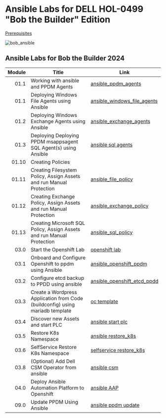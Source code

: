 # Ansible Labs for DELL HOL-0499 "Bob the Builder" Edition

[Prerequisites](./00_prepare.md)  

![bob_ansible](https://github.com/bob-builds-labs/bob-builds-labs.github.io/assets/159522483/de2a98c5-b32c-4219-b516-d33541d147a0)

## Ansible Labs for Bob the Builder 2024

Module | Title | Link   
------:|---------------------|---  
01.1 | Working with ansible and PPDM Agents | [ansible_ppdm_agents](./01.0_ansible_ppdm_agents.md)   
01.1 | Deploying Windows File Agents using Ansible | [ansible_windows_file_agents](./01.1_ansible_windows_file_agents.md)   
01.2 | Deploying Windows Exchange Agents using Ansible |  [ansible_exchange_agents](./01.2_ansible_exchange_agents.md)   
01.3 | Deploying Deploying PPDM msappsagent SQL Agent(s) using Ansible | [ansible sql agents](./01.3_ansible_sql_agents.md)  
01.10 | Creating Policies |  
01.11| Creating Filesystem Policy, Assign Assets and run Manual Protection | [ansible_file_policy](./01.11_ansible_fs_policy.md)
01.12 | Creating Exchange Policy, Assign Assets and run Manual Protection | [ansible_exchange_policy](./01.12_ansible_exchange_policy.md)
01.13 | Creating Microsoft SQL Policy, Assign Assets and run Manual Protection | [ansible_sql_policy](./01.13_ansible_sql_policy.md)
03.0 | Start the Openshift Lab | [openshift lab](./03.0_prepare_openshift_lab.md)   
03.1 | Onboard and Configure Openshift to ppdm using Ansible | [ansible_openshift_ppdm](./03.1_ansible_openshift_ppdm.md)  
03.2 | Configure etcd backup to PPDD using ansible | [ansible_openshift_etcd_ppdd](./03.2_ansible_etcd_backup_dd.md)  
03.3 | Create a Wordpress Application from Code (buildconfig) using mariadb template | [oc template ](03.3_create_wordpress_from_code.md)  
03.4 | Discover new Assets and start PLC | [ansible start plc ](03.4_discover_asset_source_start_plc.md)
03.5 | Restore K8s Namespace |[ansible restore_k8s ](03.5_restore_namespace_ansible.md)
03.6 | SelfService Restore K8s Namespace |[selfservice restore_k8s ](03.6_k8s_self_service_restore.md)
03.8 | (Optional) Add Dell CSM Operator from ansible | [ansible csm ](03.8_openshift_csm_modules.md)
04.0 | Deploy Ansible Automation Platform to Openshift | [ansible AAP](04.001.01_Ansible_Tower.md) 
09.0 | Update PPDM Using Ansible | [ansible ppdm update ](09.0_upgrading_ppdm.md)
